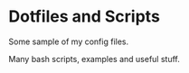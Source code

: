 Dotfiles and Scripts
====================

Some sample of my config files.

Many bash scripts, examples and useful stuff.


